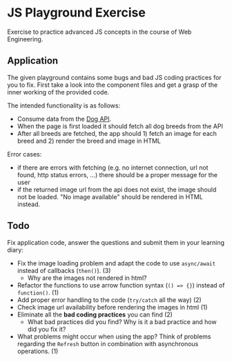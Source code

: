 # JS Playground Exercise
Exercise to practice advanced JS concepts in the course of Web Engineering. 

## Application
The given playground contains some bugs and bad JS coding practices for you to fix. First take a look into the component files and get a grasp of the inner working of the provided code.

The intended functionality is as follows:
* Consume data from the [Dog API](https://dog.ceo/dog-api/). 
* When the page is first loaded it should fetch all dog breeds from the API
* After all breeds are fetched, the app should 1) fetch an image for each breed and 2) render the breed and image in HTML

Error cases:
* if there are errors with fetching (e.g. no internet connection, url not found, http status errors, ...) there should be a proper message for the user
* if the returned image url from the api does not exist, the image should not be loaded. "No image available" should be rendered in HTML instead.

## Todo
Fix application code, answer the questions and submit them in your learning diary:
* Fix the image loading problem and adapt the code to use ``async/await`` instead of callbacks (`then()`). (3)
  * Why are the images not rendered in html?
* Refactor the functions to use arrow function syntax (`() => {}`) instead of `function()`. (1)
* Add proper error handling to the code (`try/catch` all the way) (2)
* Check image url availability before rendering the images in html (1)
* Eliminate all the **bad coding practices** you can find (2)
  * What bad practices did you find? Why is it a bad practice and how did you fix it?
* What problems might occur when using the app? Think of problems regarding the `Refresh` button in combination with asynchronous operations. (1)
